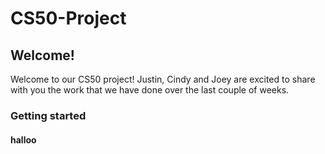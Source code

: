 # CS50-Project

## Welcome!

Welcome to our CS50 project! Justin, Cindy and Joey are excited to share with you the work that we have done over the last couple of weeks. 


### Getting started


#### halloo
